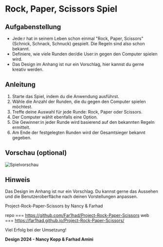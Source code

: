 # Rock, Paper, Scissors Spiel

## Aufgabenstellung

- Jede:r hat in seinem Leben schon einmal "Rock, Paper, Scissors" (Schnick, Schnack, Schnuck) gespielt. Die Regeln sind also schon bekannt.
- Definiere, wie viele Runden der/die User:in gegen den Computer spielen wird.
- Das Design im Anhang ist nur ein Vorschlag, hier kannst du gerne kreativ werden.

## Anleitung

1. Starte das Spiel, indem du die Anwendung ausführst.
2. Wähle die Anzahl der Runden, die du gegen den Computer spielen möchtest.
3. Treffe deine Auswahl für jede Runde: Rock, Paper oder Scissors.
4. Der Computer wählt ebenfalls eine Option.
5. Die Gewinner:in jeder Runde wird basierend auf den bekannten Regeln ermittelt.
6. Am Ende der festgelegten Runden wird der Gesamtsieger bekannt gegeben.

## Vorschau (optional)

![Spielvorschau](screenshot.png)

## Hinweis

Das Design im Anhang ist nur ein Vorschlag. Du kannst gerne das Aussehen und die Benutzeroberfläche nach deinen Vorstellungen anpassen.


Project-Rock-Paper-Scissors by Nancy & Farhad

repo ===  https://github.com/Far1had/Project-Rock-Paper-Scissors
web === https://far1had.github.io/Project-Rock-Paper-Scissors/

Viel Erfolg bei der Umsetzung!

**Design 2024 - Nancy Kopp & Farhad Amini**
